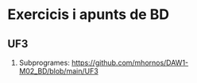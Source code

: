 # Exercicis i apunts de BD

## UF3

1. Subprogrames: https://github.com/mhornos/DAW1-M02_BD/blob/main/UF3
